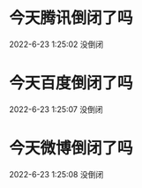 # 今天腾讯倒闭了吗

2022-6-23 1:25:02 没倒闭

# 今天百度倒闭了吗

2022-6-23 1:25:07 没倒闭

# 今天微博倒闭了吗

2022-6-23 1:25:08 没倒闭

